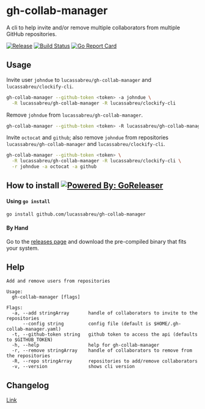 gh-collab-manager
=================

A cli to help invite and/or remove multiple collaborators from multiple GitHub repositories.

[![Release](https://img.shields.io/github/release/lucassabreu/gh-collab-manager.svg?classes=badges)](https://github.com/lucassabreu/gh-collab-manager/releases/latest)
[![Build Status](https://github.com/lucassabreu/gh-collab-manager/actions/workflows/release.yml/badge.svg?classes=badges)](.github/workflows/release.yml)
[![Go Report Card](https://goreportcard.com/badge/github.com/lucassabreu/gh-collab-manager?classes=badges)](https://goreportcard.com/report/github.com/lucassabreu/gh-collab-manager)

Usage
-----

Invite user `johndue` to `lucassabreu/gh-collab-manager` and `lucassabreu/clockify-cli`.

```sh
gh-collab-manager --github-token <token> -a johndue \
  -R lucassabreu/gh-collab-manager -R lucassabreu/clockify-cli
```

Remove `johndue` from `lucassabreu/gh-collab-manager`.

```sh
gh-collab-manager --github-token <token> -R lucassabreu/gh-collab-manager -r johndue
```

Invite `octocat` and `github`; also remove `johndue` from repositories `lucassabreu/gh-collab-manager` and `lucassabreu/clockify-cli`.

```sh
gh-collab-manager --github-token <token> \
  -R lucassabreu/gh-collab-manager -R lucassabreu/clockify-cli \
  -r johndue -a octocat -a github
```

How to install [![Powered By: GoReleaser](https://img.shields.io/badge/powered%20by-goreleaser-green.svg?classes=badges)](https://github.com/goreleaser)
--------------

#### Using `go install`

```sh
go install github.com/lucassabreu/gh-collab-manager
```

#### By Hand

Go to the [releases page](https://github.com/lucassabreu/gh-collab-manager/releases) and download the pre-compiled
binary that fits your system.

Help
----

```console
Add and remove users from repositories

Usage:
  gh-collab-manager [flags]

Flags:
  -a, --add stringArray       handle of collaborators to invite to the repositories
      --config string         config file (default is $HOME/.gh-collab-manager.yaml)
  -t, --github-token string   github token to access the api (defaults to $GITHUB_TOKEN)
  -h, --help                  help for gh-collab-manager
  -r, --remove stringArray    handle of collaborators to remove from the repositories
  -R, --repo stringArray      repositories to add/remove collaborators
  -v, --version               shows cli version
```

Changelog
---------

[Link](CHANGELOG.md)
